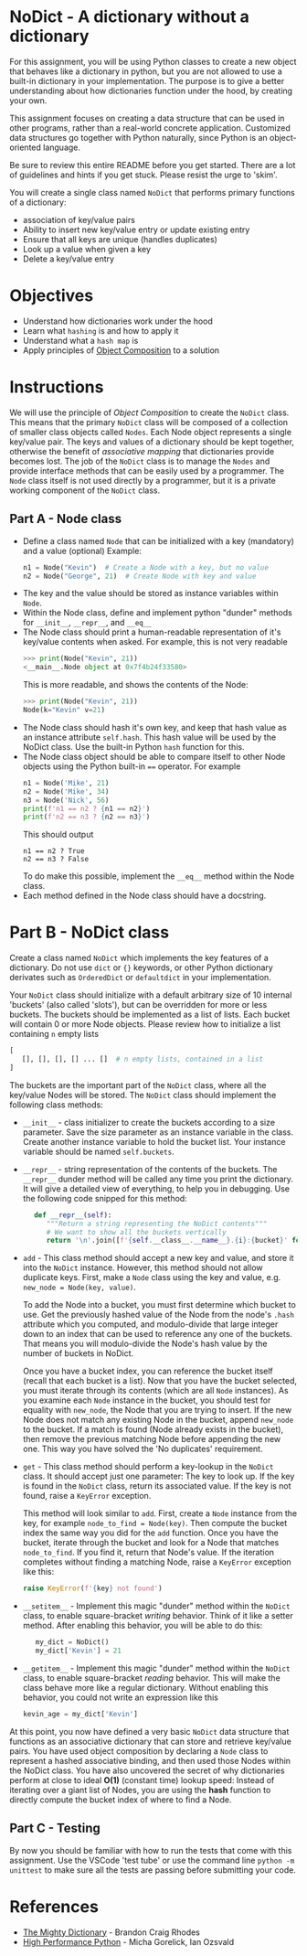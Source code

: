 # NoDict - A dictionary without a dictionary
For this assignment, you will be using Python classes to create a new object that behaves like a dictionary in python, but you are not allowed to use a built-in dictionary in your implementation.  The purpose is to give a better understanding about how dictionaries function under the hood, by creating your own.

This assignment focuses on creating a data structure that can be used in other programs, rather than a real-world concrete application.  Customized data structures go together with Python naturally, since Python is an object-oriented language.

Be sure to review this entire README before you get started.  There are a lot of guidelines and hints if you get stuck.  Please resist the urge to 'skim'.

You will create a single class named `NoDict` that performs primary functions of a dictionary:
- association of key/value pairs
- Ability to insert new key/value entry or update existing entry
- Ensure that all keys are unique (handles duplicates)
- Look up a value when given a key
- Delete a key/value entry

# Objectives
- Understand how dictionaries work under the hood
- Learn what `hashing` is and how to apply it
- Understand what a `hash map` is
- Apply principles of [Object Composition](https://realpython.com/inheritance-composition-python/) to a solution

# Instructions
We will use the principle of _Object Composition_ to create the `NoDict` class.  This means that the primary `NoDict` class will be composed of a collection of smaller class objects called `Nodes`.  Each Node object represents a single key/value pair.  The keys and values of a dictionary should be kept together, otherwise the benefit of _associative mapping_ that dictionaries provide becomes lost.  The job of the `NoDict` class is to manage the `Nodes` and provide interface methods that can be easily used by a programmer.  The `Node` class itself is not used directly by a programmer, but it is a private working component of the `NoDict` class.

## Part A - Node class

- Define a class named `Node` that can be initialized with a key (mandatory) and a value (optional) Example:
   ```python
   n1 = Node("Kevin")  # Create a Node with a key, but no value
   n2 = Node("George", 21)  # Create Node with key and value
   ```
- The key and the value should be stored as instance variables within `Node`.
- Within the Node class, define and implement python "dunder" methods for `__init__`,  `__repr__`, and `__eq__`
- The Node class should print a human-readable representation of it's key/value contents when asked. For example, this is not very readable
   ```python
   >>> print(Node("Kevin", 21))
   <__main__.Node object at 0x7f4b24f33580>
   ```
   This is more readable, and shows the contents of the Node:
   ```python
   >>> print(Node("Kevin", 21))
   Node(k="Kevin" v=21)
   ```
- The Node class should hash it's own key, and keep that hash value as an instance attribute `self.hash`.  This hash value will be used by the NoDict class.  Use the built-in Python `hash` function for this.
- The Node class object should be able to compare itself to other Node objects using the Python built-in `==` operator.  For example
   ```python
   n1 = Node('Mike', 21)
   n2 = Node('Mike', 34)
   n3 = Node('Nick', 56)
   print(f'n1 == n2 ? {n1 == n2}')
   print(f'n2 == n3 ? {n2 == n3}')
   ```
   This should output
   ```console
   n1 == n2 ? True
   n2 == n3 ? False
   ```
   To do make this possible, implement the `__eq__` method within the Node class.
- Each method defined in the Node class should have a docstring.

# Part B - NoDict class
Create a class named `NoDict` which implements the key features of a dictionary.  Do not use `dict` or `{}` keywords, or other Python dictionary derivates such as `OrderedDict` or `defaultdict` in your implementation.

Your `NoDict` class should initialize with a default arbitrary size of 10 internal 'buckets' (also called 'slots'), but can be overridden for more or less buckets.  The buckets should be implemented as a list of lists.  Each bucket will contain 0 or more Node objects.  Please review how to initialize a list containing `n` empty lists

```python
[
   [], [], [], [] ... []  # n empty lists, contained in a list
]
```
The buckets are the important part of the `NoDict` class, where all the key/value Nodes will be stored.  The `NoDict` class should implement the following class methods:

- `__init__` - class initializer to create the buckets according to a size parameter.  Save the size parameter as an instance variable in the class.  Create another instance variable to hold the bucket list.  Your instance variable should be named `self.buckets`.

- `__repr__` - string representation of the contents of the buckets.  The `__repr__` dunder method will be called any time you print the dictionary.  It will give a detailed view of everything, to help you in debugging.  Use the following code snipped for this method:
```python
      def __repr__(self):
         """Return a string representing the NoDict contents"""
         # We want to show all the buckets vertically
         return '\n'.join([f'{self.__class__.__name__}.{i}:{bucket}' for i, bucket in enumerate(self.buckets)])
```

- `add` - This class method should accept a new key and value, and store it into the `NoDict` instance. However, this method should not allow duplicate keys.  First, make a `Node` class using the key and value, e.g.   `new_node = Node(key, value)`.

   To add the Node into a bucket, you must first determine which bucket to use.  Get the previously hashed value of the Node from the node's `.hash` attribute which you computed, and modulo-divide that large integer down to an index that can be used to reference any one of the buckets.  That means you will modulo-divide the Node's hash value by the number of buckets in NoDict.

   Once you have a bucket index, you can reference the bucket itself (recall that each bucket is a list).  Now that you have the bucket selected, you must iterate through its contents (which are all `Node` instances).  As you examine each `Node` instance in the bucket, you should test for equality with `new_node`, the Node that you are trying to insert.  If the new Node does not match any existing Node in the bucket, append `new_node` to the bucket.  If a match is found (Node already exists in the bucket), then remove the previous matching Node before appending the new one.  This way you have solved the 'No duplicates' requirement.

- `get` - This class method should perform a key-lookup in the `NoDict` class.  It should accept just one parameter:  The key to look up.  If the key is found in the `NoDict` class, return its associated value.  If the key is not found, raise a `KeyError` exception.

   This method will look similar to `add`.  First, create a `Node` instance from the key, for example `node_to_find = Node(key)`.  Then compute the bucket index the same way you did for the `add` function.  Once you have the bucket, iterate through the bucket and look for a Node that matches `node_to_find`.  If you find it, return that Node's value.  If the iteration completes without finding a matching Node, raise a `KeyError` exception like this:
   ```python
   raise KeyError(f'{key} not found')
   ```

- `__setitem__` - Implement this magic "dunder" method within the `NoDict` class, to enable square-bracket _writing_ behavior.  Think of it like a setter method.  After enabling this behavior, you will be able to do this:
   ```python
      my_dict = NoDict()
      my_dict['Kevin'] = 21
   ```

- `__getitem__` - Implement this magic "dunder" method within the `NoDict` class, to enable square-bracket _reading_ behavior.  This will make the class behave more like a regular dictionary.  Without enabling this behavior, you could not write an expression like this
   ```python
   kevin_age = my_dict['Kevin']
   ```
At this point, you now have defined a very basic `NoDict` data structure that functions as an associative dictionary that can store and retrieve key/value pairs.  You have used object composition by declaring a `Node` class to represent a hashed associative binding, and then used those Nodes within the NoDict class.  You have also uncovered the secret of why dictionaries perform at close to ideal **O(1)** (constant time) lookup speed:  Instead of iterating over a giant list of Nodes, you are using the **hash** function to directly compute the bucket index of where to find a Node.

## Part C - Testing
By now you should be familiar with how to run the tests that come with this assignment.  Use the VSCode 'test tube' or use the command line `python -m unittest` to make sure all the tests are passing before submitting your code.




# References
- [The Mighty Dictionary](https://www.youtube.com/watch?v=rWdF7oW6z18) - Brandon Craig Rhodes
- [High Performance Python](https://www.oreilly.com/library/view/high-performance-python/9781449361747/ch04.html) -  Micha Gorelick, Ian Ozsvald
